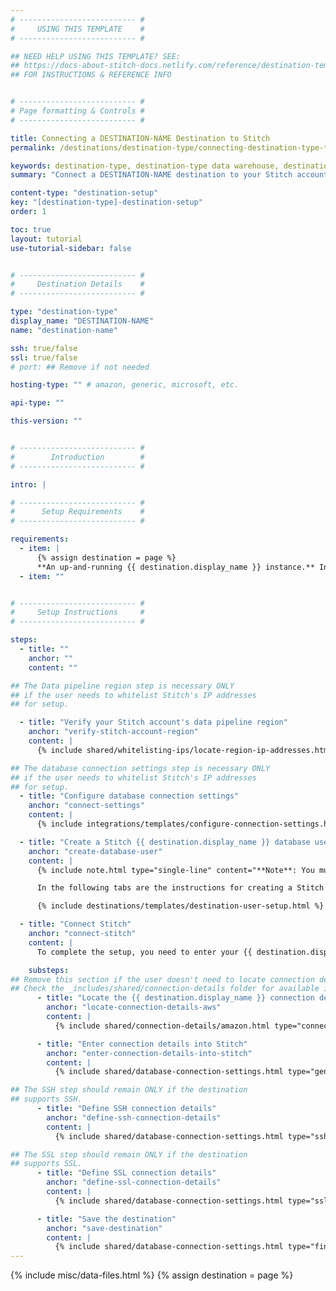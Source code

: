 ```yaml
---
# -------------------------- #
#     USING THIS TEMPLATE    #
# -------------------------- #

## NEED HELP USING THIS TEMPLATE? SEE:
## https://docs-about-stitch-docs.netlify.com/reference/destination-templates/destination-setup/
## FOR INSTRUCTIONS & REFERENCE INFO


# -------------------------- #
# Page formatting & Controls #
# -------------------------- #

title: Connecting a DESTINATION-NAME Destination to Stitch
permalink: /destinations/destination-type/connecting-destination-type-to-stitch

keywords: destination-type, destination-type data warehouse, destination-type data warehouse, destination-type etl, etl to destination-type, destination-type destination
summary: "Connect a DESTINATION-NAME destination to your Stitch account."

content-type: "destination-setup"
key: "[destination-type]-destination-setup"
order: 1

toc: true
layout: tutorial
use-tutorial-sidebar: false


# -------------------------- #
#     Destination Details    #
# -------------------------- #

type: "destination-type"
display_name: "DESTINATION-NAME"
name: "destination-name"

ssh: true/false
ssl: true/false
# port: ## Remove if not needed

hosting-type: "" # amazon, generic, microsoft, etc.

api-type: ""

this-version: ""


# -------------------------- #
#        Introduction        #
# -------------------------- #

intro: |

# -------------------------- #
#      Setup Requirements    #
# -------------------------- #

requirements:
  - item: |
      {% assign destination = page %}
      **An up-and-running {{ destination.display_name }} instance.** Instructions for creating a {{ destination.display_name }} destination are outside the scope of this tutorial; our instructions assume that you have an instance up and running. For help getting started with {{ destination.display_name }}, refer to [<PROVIDER>'s documentation](){:target="new"}.
  - item: ""


# -------------------------- #
#     Setup Instructions     #
# -------------------------- #

steps:
  - title: ""
    anchor: ""
    content: ""

## The Data pipeline region step is necessary ONLY
## if the user needs to whitelist Stitch's IP addresses
## for setup.

  - title: "Verify your Stitch account's data pipeline region"
    anchor: "verify-stitch-account-region"
    content: |
      {% include shared/whitelisting-ips/locate-region-ip-addresses.html first-step=true %}

## The database connection settings step is necessary ONLY
## if the user needs to whitelist Stitch's IP addresses
## for setup.
  - title: "Configure database connection settings"
    anchor: "connect-settings"
    content: |
      {% include integrations/templates/configure-connection-settings.html %}

  - title: "Create a Stitch {{ destination.display_name }} database user"
    anchor: "create-database-user"
    content: |
      {% include note.html type="single-line" content="**Note**: You must have superuser privileges or the ability to create a user and grant privileges to complete this step." %}

      In the following tabs are the instructions for creating a Stitch {{ destination.display_name }} database user and explanations for the permissions Stitch requires.

      {% include destinations/templates/destination-user-setup.html %}

  - title: "Connect Stitch"
    anchor: "connect-stitch"
    content: |
      To complete the setup, you need to enter your {{ destination.display_name }} connection details into the {{ app.page-names.dw-settings }} page in Stitch.

    substeps:
## Remove this section if the user doesn't need to locate connection details in a SaaS app like AWS
## Check the _includes/shared/connection-details folder for available includes
      - title: "Locate the {{ destination.display_name }} connection details"
        anchor: "locate-connection-details-aws"
        content: |
          {% include shared/connection-details/amazon.html type="connection-details" %}

      - title: "Enter connection details into Stitch"
        anchor: "enter-connection-details-into-stitch"
        content: |
          {% include shared/database-connection-settings.html type="general" %}

## The SSH step should remain ONLY if the destination
## supports SSH.
      - title: "Define SSH connection details"
        anchor: "define-ssh-connection-details"
        content: |
          {% include shared/database-connection-settings.html type="ssh" %}

## The SSL step should remain ONLY if the destination
## supports SSL.
      - title: "Define SSL connection details"
        anchor: "define-ssl-connection-details"
        content: |
          {% include shared/database-connection-settings.html type="ssl" ssl-fields=true %}

      - title: "Save the destination"
        anchor: "save-destination"
        content: |
          {% include shared/database-connection-settings.html type="finish-up" %}
---
```

{% include misc/data-files.html %}
{% assign destination = page %}